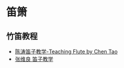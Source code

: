# 笛箫


## 竹笛教程

- [陈涛笛子教学-Teaching Flute by Chen Tao](https://www.bilibili.com/video/BV1qx41187wi)
- [张维良 笛子教学](https://www.bilibili.com/video/BV1Ts411R7nC)
